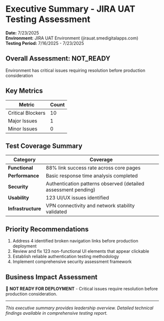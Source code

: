 # Executive Summary - JIRA UAT Testing Assessment

**Date:** 7/23/2025  
**Environment:** JIRA UAT Environment (jirauat.smedigitalapps.com)  
**Testing Period:** 7/16/2025 - 7/23/2025

## Overall Assessment: **NOT_READY**

Environment has critical issues requiring resolution before production consideration

## Key Metrics

| Metric | Count |
|--------|-------|
| Critical Blockers | 10 |
| Major Issues | 1 |
| Minor Issues | 0 |

## Test Coverage Summary

| Category | Coverage |
|----------|----------|
| **Functional** | 88% link success rate across core pages |
| **Performance** | Basic response time analysis completed |
| **Security** | Authentication patterns observed (detailed assessment pending) |
| **Usability** | 123 UI/UX issues identified |
| **Infrastructure** | VPN connectivity and network stability validated |

## Priority Recommendations

1. Address 4 identified broken navigation links before production deployment
2. Review and fix 123 non-functional UI elements that appear clickable
3. Establish reliable authentication testing methodology
4. Implement comprehensive security assessment framework

## Business Impact Assessment

🚨 **NOT READY FOR DEPLOYMENT** - Critical issues require resolution before production consideration.

---
*This executive summary provides leadership overview. Detailed technical findings available in comprehensive testing report.*